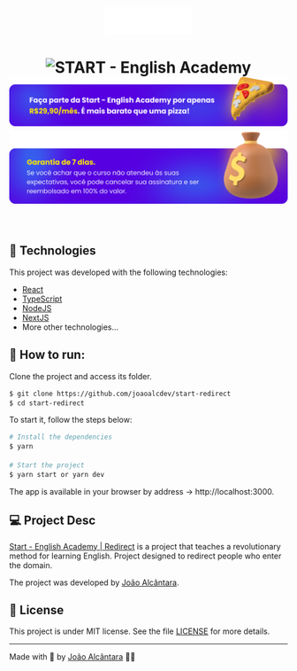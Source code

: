 <p align="center">
  <img alt="START - English Academy" src="./src/assets/images/logo-start.svg" width="160px">
</p>

<p align="center">
</p>

<h1 align="center">
    <img alt="START - English Academy" src="./src/assets/images/cover-(01).svg" />
    <img alt="START - English Academy" src="./src/assets/images/cover-(02).svg" />
    <img alt="START - English Academy" src="./src/assets/images/cover-(03).svg" />
</h1>

<br>

## 🧪 Technologies

This project was developed with the following technologies:

- [React](https://reactjs.org)
- [TypeScript](https://www.typescriptlang.org/)
- [NodeJS](https://nodejs.org/en/)
- [NextJS](https://nextjs.org/)
- More other technologies...

## 🚀 How to run:

Clone the project and access its folder.

```bash
$ git clone https://github.com/joaoalcdev/start-redirect
$ cd start-redirect
```

To start it, follow the steps below:

```bash
# Install the dependencies
$ yarn

# Start the project
$ yarn start or yarn dev
```
The app is available in your browser by address -> http://localhost:3000.

## 💻 Project Desc

[Start - English Academy | Redirect](https://startenglishacademy.com.br/) is a project that teaches a revolutionary method for learning English. Project designed to redirect people who enter the domain.

The project was developed by [João Alcântara](https://github.com/joaoalcdev).

## 📝 License

This project is under MIT license. See the file [LICENSE](./LICENSE) for more details.

---

Made with 💜 by [João Alcântara](https://github.com/joaoalcdev) 👋🏻
